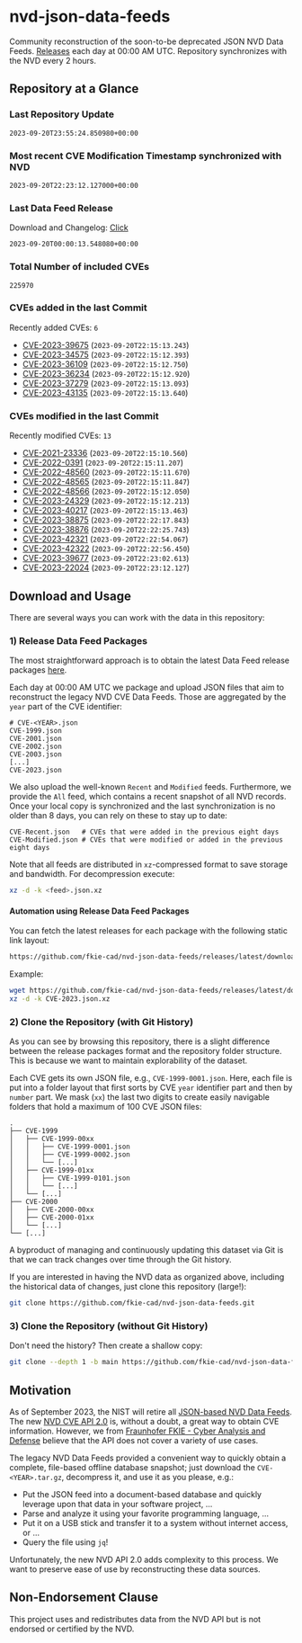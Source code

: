 # nvd-json-data-feeds

Community reconstruction of the soon-to-be deprecated JSON NVD Data Feeds. 
[Releases](https://github.com/fkie-cad/nvd-json-data-feeds/releases/latest) each day at 00:00 AM UTC.
Repository synchronizes with the NVD every 2 hours.

## Repository at a Glance

### Last Repository Update

```plain
2023-09-20T23:55:24.850980+00:00
```

### Most recent CVE Modification Timestamp synchronized with NVD

```plain
2023-09-20T22:23:12.127000+00:00
```

### Last Data Feed Release

Download and Changelog: [Click](https://github.com/fkie-cad/nvd-json-data-feeds/releases/latest)

```plain
2023-09-20T00:00:13.548080+00:00
```

### Total Number of included CVEs

```plain
225970
```

### CVEs added in the last Commit

Recently added CVEs: `6`

* [CVE-2023-39675](CVE-2023/CVE-2023-396xx/CVE-2023-39675.json) (`2023-09-20T22:15:13.243`)
* [CVE-2023-34575](CVE-2023/CVE-2023-345xx/CVE-2023-34575.json) (`2023-09-20T22:15:12.393`)
* [CVE-2023-36109](CVE-2023/CVE-2023-361xx/CVE-2023-36109.json) (`2023-09-20T22:15:12.750`)
* [CVE-2023-36234](CVE-2023/CVE-2023-362xx/CVE-2023-36234.json) (`2023-09-20T22:15:12.920`)
* [CVE-2023-37279](CVE-2023/CVE-2023-372xx/CVE-2023-37279.json) (`2023-09-20T22:15:13.093`)
* [CVE-2023-43135](CVE-2023/CVE-2023-431xx/CVE-2023-43135.json) (`2023-09-20T22:15:13.640`)


### CVEs modified in the last Commit

Recently modified CVEs: `13`

* [CVE-2021-23336](CVE-2021/CVE-2021-233xx/CVE-2021-23336.json) (`2023-09-20T22:15:10.560`)
* [CVE-2022-0391](CVE-2022/CVE-2022-03xx/CVE-2022-0391.json) (`2023-09-20T22:15:11.207`)
* [CVE-2022-48560](CVE-2022/CVE-2022-485xx/CVE-2022-48560.json) (`2023-09-20T22:15:11.670`)
* [CVE-2022-48565](CVE-2022/CVE-2022-485xx/CVE-2022-48565.json) (`2023-09-20T22:15:11.847`)
* [CVE-2022-48566](CVE-2022/CVE-2022-485xx/CVE-2022-48566.json) (`2023-09-20T22:15:12.050`)
* [CVE-2023-24329](CVE-2023/CVE-2023-243xx/CVE-2023-24329.json) (`2023-09-20T22:15:12.213`)
* [CVE-2023-40217](CVE-2023/CVE-2023-402xx/CVE-2023-40217.json) (`2023-09-20T22:15:13.463`)
* [CVE-2023-38875](CVE-2023/CVE-2023-388xx/CVE-2023-38875.json) (`2023-09-20T22:22:17.843`)
* [CVE-2023-38876](CVE-2023/CVE-2023-388xx/CVE-2023-38876.json) (`2023-09-20T22:22:25.743`)
* [CVE-2023-42321](CVE-2023/CVE-2023-423xx/CVE-2023-42321.json) (`2023-09-20T22:22:54.067`)
* [CVE-2023-42322](CVE-2023/CVE-2023-423xx/CVE-2023-42322.json) (`2023-09-20T22:22:56.450`)
* [CVE-2023-39677](CVE-2023/CVE-2023-396xx/CVE-2023-39677.json) (`2023-09-20T22:23:02.613`)
* [CVE-2023-22024](CVE-2023/CVE-2023-220xx/CVE-2023-22024.json) (`2023-09-20T22:23:12.127`)


## Download and Usage

There are several ways you can work with the data in this repository:

### 1) Release Data Feed Packages

The most straightforward approach is to obtain the latest Data Feed release packages [here](https://github.com/fkie-cad/nvd-json-data-feeds/releases/latest).

Each day at 00:00 AM UTC we package and upload JSON files that aim to reconstruct the legacy NVD CVE Data Feeds.
Those are aggregated by the `year` part of the CVE identifier:

```
# CVE-<YEAR>.json
CVE-1999.json
CVE-2001.json
CVE-2002.json
CVE-2003.json
[...]
CVE-2023.json
```

We also upload the well-known `Recent` and `Modified` feeds.
Furthermore, we provide the `All` feed, which contains a recent snapshot of all NVD records.
Once your local copy is synchronized and the last synchronization is no older than 8 days, you can rely on these to stay up to date:

```plain
CVE-Recent.json   # CVEs that were added in the previous eight days
CVE-Modified.json # CVEs that were modified or added in the previous eight days
```

Note that all feeds are distributed in `xz`-compressed format to save storage and bandwidth.
For decompression execute:

```sh
xz -d -k <feed>.json.xz
```


#### Automation using Release Data Feed Packages

You can fetch the latest releases for each package with the following static link layout:

```sh
https://github.com/fkie-cad/nvd-json-data-feeds/releases/latest/download/CVE-<YEAR>.json.xz
```

Example:

```sh
wget https://github.com/fkie-cad/nvd-json-data-feeds/releases/latest/download/CVE-2023.json.xz
xz -d -k CVE-2023.json.xz
```

### 2) Clone the Repository (with Git History)

As you can see by browsing this repository, there is a slight difference between the release packages format and the repository folder structure.
This is because we want to maintain explorability of the dataset.

Each CVE gets its own JSON file, e.g., `CVE-1999-0001.json`.
Here, each file is put into a folder layout that first sorts by CVE `year` identifier part and then by `number` part.
We mask (`xx`) the last two digits to create easily navigable folders that hold a maximum of 100 CVE JSON files:

```plain
.
├── CVE-1999
│   ├── CVE-1999-00xx
│   │   ├── CVE-1999-0001.json
│   │   ├── CVE-1999-0002.json
│   │   └── [...]
│   ├── CVE-1999-01xx
│   │   ├── CVE-1999-0101.json
│   │   └── [...]
│   └── [...]
├── CVE-2000
│   ├── CVE-2000-00xx
│   ├── CVE-2000-01xx
│   └── [...]
└── [...]
```

A byproduct of managing and continuously updating this dataset via Git is that we can track changes over time through the Git history.

If you are interested in having the NVD data as organized above, including the historical data of changes, just clone this repository (large!):

```sh
git clone https://github.com/fkie-cad/nvd-json-data-feeds.git
```

### 3) Clone the Repository (without Git History)

Don't need the history? Then create a shallow copy:

```sh
git clone --depth 1 -b main https://github.com/fkie-cad/nvd-json-data-feeds.git
```

## Motivation

As of September 2023, the NIST will retire all [JSON-based NVD Data Feeds](https://nvd.nist.gov/vuln/data-feeds#divRetirementBanner-1).
The new [NVD CVE API 2.0](https://nvd.nist.gov/developers/vulnerabilities) is, without a doubt, a great way to obtain CVE information.
However, we from [Fraunhofer FKIE - Cyber Analysis and Defense](https://www.fkie.fraunhofer.de/en/departments/cad.html) believe that the API does not cover a variety of use cases.

The legacy NVD Data Feeds provided a convenient way to quickly obtain a complete, file-based offline database snapshot; just download the `CVE-<YEAR>.tar.gz`, decompress it, and use it as you please, e.g.:

* Put the JSON feed into a document-based database and quickly leverage upon that data in your software project, ...
* Parse and analyze it using your favorite programming language, ...
* Put it on a USB stick and transfer it to a system without internet access, or ...
* Query the file using `jq`!

Unfortunately, the new NVD API 2.0 adds complexity to this process.
We want to preserve ease of use by reconstructing these data sources.

## Non-Endorsement Clause

This project uses and redistributes data from the NVD API but is not endorsed or certified by the NVD.